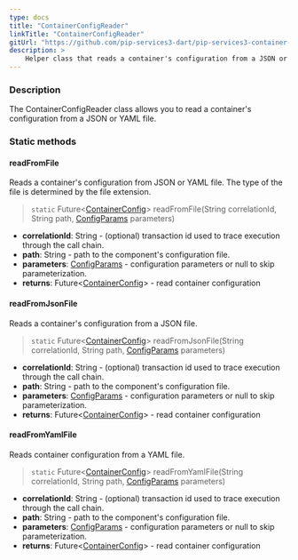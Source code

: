 ```yaml
---
type: docs
title: "ContainerConfigReader"
linkTitle: "ContainerConfigReader"
gitUrl: "https://github.com/pip-services3-dart/pip-services3-container-dart"
description: >
    Helper class that reads a container's configuration from a JSON or YAML file.
---
```


### Description

The ContainerConfigReader class allows you to read a container's configuration from a JSON or YAML file.

### Static methods

#### readFromFile
Reads a container's configuration from JSON or YAML file.
The type of the file is determined by the file extension.

> `static` Future<[ContainerConfig](../container_config)> readFromFile(String correlationId, String path, [ConfigParams](../../../commons/config/config_params) parameters)

- **correlationId**: String - (optional) transaction id used to trace execution through the call chain.
- **path**: String - path to the component's configuration file.
- **parameters**: [ConfigParams](../../../commons/config/config_params) - configuration parameters or null to skip parameterization.
- **returns**: Future<[ContainerConfig](../container_config)> - read container configuration


#### readFromJsonFile
Reads a container's configuration from a JSON file.

> `static` Future<[ContainerConfig](../container_config)> readFromJsonFile(String correlationId, String path, [ConfigParams](../../../commons/config/config_params) parameters)

- **correlationId**: String - (optional) transaction id used to trace execution through the call chain.
- **path**: String - path to the component's configuration file.
- **parameters**: [ConfigParams](../../../commons/config/config_params) - configuration parameters or null to skip parameterization.
- **returns**: Future<[ContainerConfig](../container_config)> - read container configuration


#### readFromYamlFile
Reads container configuration from a YAML file.

> `static` Future<[ContainerConfig](../container_config)> readFromYamlFile(String correlationId, String path, [ConfigParams](../../../commons/config/config_params) parameters)

- **correlationId**: String - (optional) transaction id used to trace execution through the call chain.
- **path**: String - path to the component's configuration file.
- **parameters**: [ConfigParams](../../../commons/config/config_params) - configuration parameters or null to skip parameterization.
- **returns**: Future<[ContainerConfig](../container_config)> - read container configuration
